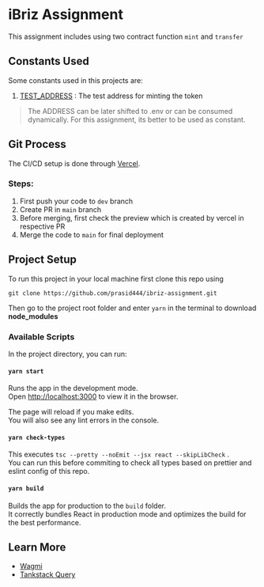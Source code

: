 # iBriz Assignment

This assignment includes using two contract function `mint` and `transfer`

## Constants Used

Some constants used in this projects are:

1. [TEST_ADDRESS](./src//constants/address.ts) : The test address for minting the token

> The ADDRESS can be later shifted to .env or can be consumed dynamically. For this assignment, its better to be used as constant.

## Git Process

The CI/CD setup is done through [Vercel](https://vercel.com).

### Steps:

1. First push your code to `dev` branch
2. Create PR in `main` branch
3. Before merging, first check the preview which is created by vercel in respective PR
4. Merge the code to `main` for final deployment

## Project Setup

To run this project in your local machine first clone this repo using

```
git clone https://github.com/prasid444/ibriz-assignment.git
```

Then go to the project root folder and enter `yarn` in the terminal to download <b>node_modules</b>

### Available Scripts

In the project directory, you can run:

#### `yarn start`

Runs the app in the development mode.\
Open [http://localhost:3000](http://localhost:3000) to view it in the browser.

The page will reload if you make edits.\
You will also see any lint errors in the console.

#### `yarn check-types`

This executes `tsc --pretty --noEmit --jsx react --skipLibCheck` .\
You can run this before commiting to check all types based on prettier and eslint config of this repo.

#### `yarn build`

Builds the app for production to the `build` folder.\
It correctly bundles React in production mode and optimizes the build for the best performance.

## Learn More

- [Wagmi](https://wagmi.sh/)
- [Tankstack Query](https://tanstack.com/query/latest)
